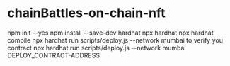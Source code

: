 # chainBattles-on-chain-nft
npm init --yes
npm install --save-dev hardhat
npx hardhat
npx hardhat compile
npx hardhat run scripts/deploy.js --network mumbai
to verify you contract 
npx hardhat run scripts/deploy.js --network mumbai DEPLOY_CONTRACT-ADDRESS
